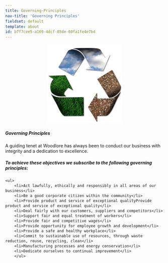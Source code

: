 ```yaml
---
title: Governing-Principles
nav-title: 'Governing Principles'
fieldset: default
template: about
id: b7f7cee5-a169-4dcf-85de-60fa1fe4e7bd
---
```

<div class="block">
    <div class="row">
        <div class="col">
            <img src="/assets/img/principles-page/sailtree3.jpg" class="large-image">
        </div>
    </div>
</div>

<div class="block">
    <h5 class="orange bold">Governing Principles</h5>
    <p>A guiding tenet at Woodlore has always been to conduct our business with integrity and a dedication to excellence.</p>
</div>
<div class="block">
    <h5 class="orange bold">To achieve these objectives we subscribe to the following governing principles:</h5>

    <ul>
        <li>Act lawfully, ethically and responsibly in all areas of our business</li>
        <li>Be a good corporate citizen within the community</li>
        <li>Provide product and service of exceptional qualityProvide product and service of exceptional quality</li>
        <li>Deal fairly with our customers, suppliers and competitors</li>
        <li>Support fair and equal treatment of workers</li>
        <li>Provide fair and competitive wages</li>
        <li>Provide opportunity for employee growth and development</li>
        <li>Provide a safe and healthy workplace</li>
        <li>Commit to sustainable use of resources, through waste reduction, reuse, recycling, clean</li>
        <li>Manufacturing processes and energy conservation</li>
        <li>Dedicate ourselves to continual improvement</li>
        </ul>
</div>
